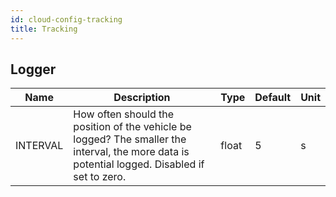 ```yaml
---
id: cloud-config-tracking
title: Tracking
---
```


## Logger

| Name | Description | Type | Default | Unit |
| ------ | ------ | ------ | ------ | ------ |
| INTERVAL | How often should the position of the vehicle be logged? The smaller the interval, the more data is potential logged. Disabled if set to zero. | float | 5 | s |
